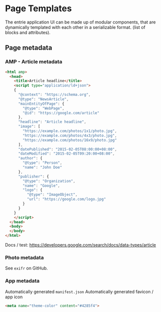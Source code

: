 # Page Templates

The entrie application UI can be made up of modular components, that are dynamically templated with each other in a serializable format. (list of blocks and attributes).

## Page metadata
### AMP - Article metadata
```html
<html amp>
  <head>
    <title>Article headline</title>
    <script type="application/ld+json">
    {
      "@context": "https://schema.org",
      "@type": "NewsArticle",
      "mainEntityOfPage": {
        "@type": "WebPage",
        "@id": "https://google.com/article"
      },
      "headline": "Article headline",
      "image": [
        "https://example.com/photos/1x1/photo.jpg",
        "https://example.com/photos/4x3/photo.jpg",
        "https://example.com/photos/16x9/photo.jpg"
      ],
      "datePublished": "2015-02-05T08:00:00+08:00",
      "dateModified": "2015-02-05T09:20:00+08:00",
      "author": {
        "@type": "Person",
        "name": "John Doe"
      },
      "publisher": {
        "@type": "Organization",
        "name": "Google",
        "logo": {
          "@type": "ImageObject",
          "url": "https://google.com/logo.jpg"
        }
      }
    }
    </script>
  </head>
  <body>
  </body>
</html>
```
Docs / test: https://developers.google.com/search/docs/data-types/article

### Photo metadata

See `exifr` on GitHub.

### App metadata
Automatically generated `manifest.json`
Automatically generated favicon / app icon


```html
<meta name="theme-color" content="#4285f4">
```

